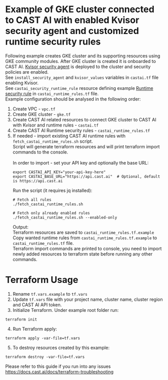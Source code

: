 # Example of GKE cluster connected to CAST AI with enabled Kvisor security agent and customized runtime security rules
Following example creates GKE cluster and its supporting resources using GKE community modules.
After GKE cluster is created it is onboarded to CAST AI.
[Kvisor security agent](https://docs.cast.ai/docs/kvisor) is deployed to the cluster and security policies are enabled.\
See `install_security_agent` and `kvisor_values` variables in `castai.tf` file enabling Kvisor.\
See `castai_security_runtime_rule` resource defining example [Runtime security rule](https://docs.cast.ai/docs/anomaly-rules-engine) in `castai_runtime_rules.tf` file.\
Example configuration should be analysed in the following order:
1. Create VPC - `vpc.tf`
2. Create GKE cluster - `gke.tf`
3. Create CAST AI related resources to connect GKE cluster to CAST AI with Kvisor and runtime rules - `castai.tf`
4. Create CAST AI Runtime security rules - `castai_runtime_rules.tf`
5. If needed - import existing CAST AI runtime rules with `fetch_castai_runtime_rules.sh` script.\
   Script will generate terraform resources and will print terraform import commands to the console.\
\
   In order to import - set your API key and optionally the base URL: 
   ```
   export CASTAI_API_KEY="your-api-key-here"
   export CASTAI_BASE_URL="https://api.cast.ai"  # Optional, default is https://api.cast.ai
   ```
   Run the script (it requires jq installed):
   ```
   # Fetch all rules
   ./fetch_castai_runtime_rules.sh
   
   # Fetch only already enabled rules
   ./fetch_castai_runtime_rules.sh --enabled-only
   ```
   Output:\
   Terraform resources are saved to `castai_runtime_rules.tf.example`\
   Copy wanted runtime rules from `castai_runtime_rules.tf.example` to `castai_runtime_rules.tf` file.\
   Terraform import commands are printed to console, you need to import newly added resources to terraform state before running any other commands.

# Terraform Usage
1. Rename `tf.vars.example` to `tf.vars`
2. Update `tf.vars` file with your project name, cluster name, cluster region and CAST AI API token.
3. Initialize Terraform. Under example root folder run:
```
terraform init
```
4. Run Terraform apply:
```
terraform apply -var-file=tf.vars
```
5. To destroy resources created by this example:
```
terraform destroy -var-file=tf.vars
```

Please refer to this guide if you run into any issues https://docs.cast.ai/docs/terraform-troubleshooting
